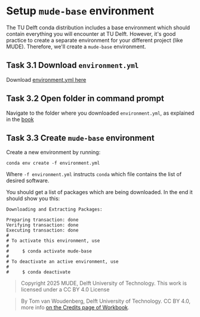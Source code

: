 # Setup `mude-base` environment

The TU Delft conda distribution includes a base environment which should contain everything you will encounter at TU Delft. However, it's good practice to create a separate environment for your different project (like MUDE). Therefore, we'll create a `mude-base` environment.

## Task 3.1 Download `environment.yml`

Download [environment.yml here](./environment.yml)

## Task 3.2 Open folder in command prompt

Navigate to the folder where you downloaded `environment.yml`, as explained in the [book](https://tudelft-mude.github.io/book/2025/_git/github.com_TeachBooks_learn-programming/mude-2025/book/install/common/cli.html#basic-cli-skills-cheat-sheets)

## Task 3.3 Create `mude-base` environment

Create a new environment by running:

```
conda env create -f environment.yml
```

Where `-f environment.yml` instructs `conda` which file contains the list of desired software.

You should get a list of packages which are being downloaded. In the end it should show you this:

```
Downloading and Extracting Packages:

Preparing transaction: done
Verifying transaction: done
Executing transaction: done
#
# To activate this environment, use
#
#     $ conda activate mude-base
#
# To deactivate an active environment, use
#
#     $ conda deactivate
```

> Copyright 2025 MUDE, Delft University of Technology. This work is licensed under a CC BY 4.0 License

> By Tom van Woudenberg, Delft University of Technology. CC BY 4.0, more info [on the Credits page of Workbook](https://mude.citg.tudelft.nl/workbook-2025/credits.html).